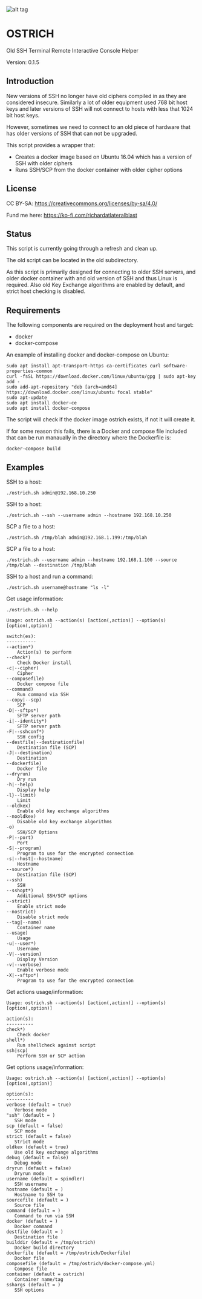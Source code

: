 ![alt tag](https://raw.githubusercontent.com/lateralblast/ostrich/master/ostrich.png)

OSTRICH
=======

Old SSH Terminal Remote Interactive Console Helper

Version: 0.1.5

Introduction
------------

New versions of SSH no longer have old ciphers compiled in as they are considered insecure.
Similarly a lot of older equipment used 768 bit host keys and later versions of SSH will not
connect to hosts with less that 1024 bit host keys.

However, sometimes we need to connect to an old piece of hardware that has older versions
of SSH that can not be upgraded.

This script provides a wrapper that:

- Creates a docker image based on Ubuntu 16.04 which has a version of SSH with older ciphers
- Runs SSH/SCP from the docker container with older cipher options

License
-------

CC BY-SA: https://creativecommons.org/licenses/by-sa/4.0/

Fund me here: https://ko-fi.com/richardatlateralblast

Status
------

This script is currently going through a refresh and clean up.

The old script can be located in the old subdirectory.

As this script is primarily designed for connecting to older SSH servers,
and older docker container with and old version of SSH and thus Linux is
required. Also old Key Exchange algorithms are enabled by default, and
strict host checking is disabled.


Requirements
------------

The following components are required on the deployment host and target:

- docker
- docker-compose

An example of installing docker and docker-compose on Ubuntu:

```
sudo apt install apt-transport-https ca-certificates curl software-properties-common
curl -fsSL https://download.docker.com/linux/ubuntu/gpg | sudo apt-key add -
sudo add-apt-repository "deb [arch=amd64] https://download.docker.com/linux/ubuntu focal stable"
sudo apt-update
sudo apt install docker-ce
sudo apt install docker-compose
```

The script will check if the docker image ostrich exists, if not it will create it.

If for some reason this fails, there is a Docker and compose file included that can be run manaually in the directory where the Dockerfile is:

```
docker-compose build
```

Examples
--------

SSH to a host:

```
./ostrich.sh admin@192.168.10.250
```

SSH to a host:

```
./ostrich.sh --ssh --username admin --hostname 192.168.10.250
```

SCP a file to a host:

```
./ostrich.sh /tmp/blah admin@192.168.1.199:/tmp/blah
```

SCP a file to a host:

```
./ostrich.sh --username admin --hostname 192.168.1.100 --source /tmp/blah --destination /tmp/blah
```

SSH to a host and run a command:

```
./ostrich.sh username@hostname "ls -l"
```

Get usage information:

```
./ostrich.sh --help

Usage: ostrich.sh --action(s) [action(,action)] --option(s) [option(,option)]

switch(es):
-----------
--action*)                        
    Action(s) to perform
--check*)                         
    Check Docker install
-c|--cipher)                      
    Cipher
--composefile)                    
    Docker compose file
--command)                        
    Run command via SSH
--copy|--scp)                     
    SCP
-D|--sftps*)                      
    SFTP server path
-i|--identity*)                   
    SFTP server path
-F|--sshconf*)                    
    SSH config
--destfile|--destinationfile)     
    Destination file (SCP)
-J|--destination)                 
    Destination
--dockerfile)                     
    Docker file
--dryrun)                         
    Dry run
-h|--help)                        
    Display help
-l}--limit)                       
    Limit
--oldkex)                         
    Enable old key exchange algorithms
--nooldkex)                       
    Disable old key exchange algorithms
-o)                               
    SSH/SCP Options
-P|--port)                        
    Port
-S|--program)                     
    Program to use for the encrypted connection
-s|--host|--hostname)             
    Hostname
--source*)                        
    Destination file (SCP)
--ssh)                            
    SSH
--sshopt*)                        
    Additional SSH/SCP options
--strict)                         
    Enable strict mode
--nostrict)                       
    Disable strict mode
--tag|--name)                     
    Container name
--usage)                          
    Usage
-u|--user*)                       
    Username
-V|--version)                     
    Display Version
-v|--verbose)                     
    Enable verbose mode
-X|--sftpo*)                      
    Program to use for the encrypted connection
```

Get actions usage/information:

```
Usage: ostrich.sh --action(s) [action(,action)] --option(s) [option(,option)]

action(s):
----------
check*)               
    Check docker
shell*)               
    Run shellcheck against script
ssh|scp)              
    Perform SSH or SCP action
```

Get options usage/information:

```
Usage: ostrich.sh --action(s) [action(,action)] --option(s) [option(,option)]

option(s):
----------
verbose (default = true)
   Verbose mode
"ssh" (default = )
   SSH mode
scp (default = false)
   SCP mode
strict (default = false)
   Strict mode
oldkex (default = true)
   Use old key exchange algorithms
debug (default = false)
   Debug mode
dryrun (default = false)
   Dryrun mode
username (default = spindler)
   SSH username
hostname (default = )
   Hostname to SSH to
sourcefile (default = )
   Source file
command (default = )
   Command to run via SSH
docker (default = )
   Docker command
destfile (default = )
   Destination file
builddir (default = /tmp/ostrich)
   Docker build directory
dockerfile (default = /tmp/ostrich/Dockerfile)
   Docker file
composefile (default = /tmp/ostrich/docker-compose.yml)
   Compose file
container (default = ostrich)
   Container name/tag
sshargs (default = )
   SSH options
```
